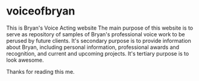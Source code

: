 # voiceofbryan
This is Bryan's Voice Acting website
The main purpose of this website is to serve as repository of samples of Bryan's professional voice work to be perused by future clients.
It's secondary purpose is to provide information about Bryan, including personal information, professional awards and recognition, and current and upcoming projects.
It's tertiary purpose is to look awesome.

Thanks for reading this me.
